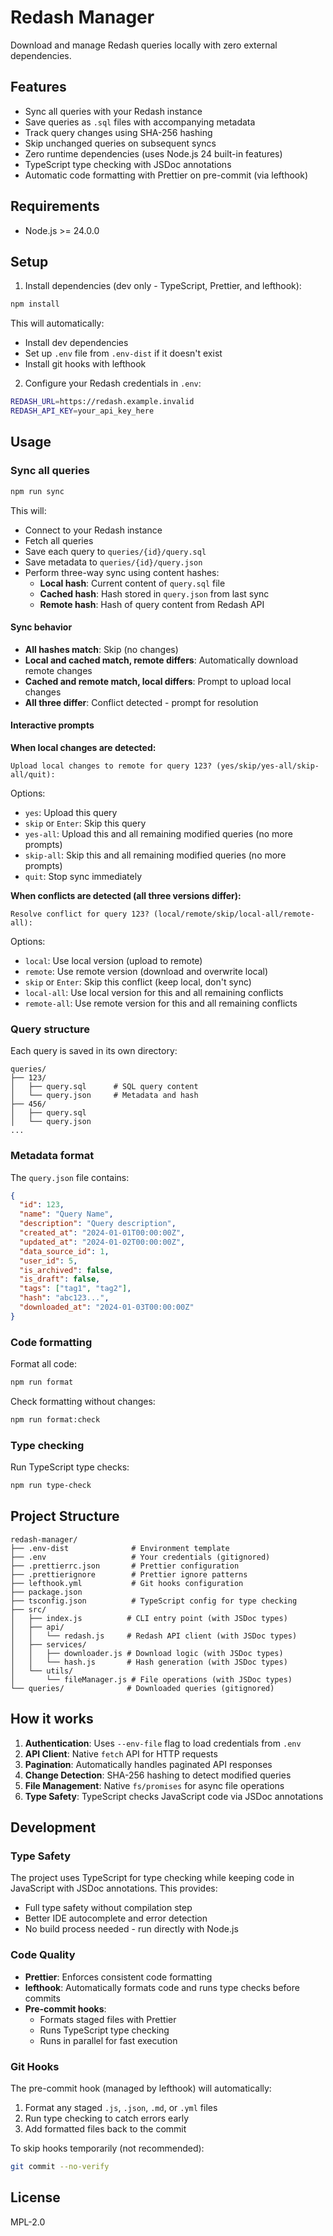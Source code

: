 # Redash Manager

Download and manage Redash queries locally with zero external dependencies.

## Features

- Sync all queries with your Redash instance
- Save queries as `.sql` files with accompanying metadata
- Track query changes using SHA-256 hashing
- Skip unchanged queries on subsequent syncs
- Zero runtime dependencies (uses Node.js 24 built-in features)
- TypeScript type checking with JSDoc annotations
- Automatic code formatting with Prettier on pre-commit (via lefthook)

## Requirements

- Node.js >= 24.0.0

## Setup

1. Install dependencies (dev only - TypeScript, Prettier, and lefthook):

```bash
npm install
```

This will automatically:

- Install dev dependencies
- Set up `.env` file from `.env-dist` if it doesn't exist
- Install git hooks with lefthook

2. Configure your Redash credentials in `.env`:

```bash
REDASH_URL=https://redash.example.invalid
REDASH_API_KEY=your_api_key_here
```

## Usage

### Sync all queries

```bash
npm run sync
```

This will:

- Connect to your Redash instance
- Fetch all queries
- Save each query to `queries/{id}/query.sql`
- Save metadata to `queries/{id}/query.json`
- Perform three-way sync using content hashes:
  - **Local hash**: Current content of `query.sql` file
  - **Cached hash**: Hash stored in `query.json` from last sync
  - **Remote hash**: Hash of query content from Redash API

#### Sync behavior

- **All hashes match**: Skip (no changes)
- **Local and cached match, remote differs**: Automatically download remote changes
- **Cached and remote match, local differs**: Prompt to upload local changes
- **All three differ**: Conflict detected - prompt for resolution

#### Interactive prompts

**When local changes are detected:**

```
Upload local changes to remote for query 123? (yes/skip/yes-all/skip-all/quit):
```

Options:

- `yes`: Upload this query
- `skip` or `Enter`: Skip this query
- `yes-all`: Upload this and all remaining modified queries (no more prompts)
- `skip-all`: Skip this and all remaining modified queries (no more prompts)
- `quit`: Stop sync immediately

**When conflicts are detected (all three versions differ):**

```
Resolve conflict for query 123? (local/remote/skip/local-all/remote-all):
```

Options:

- `local`: Use local version (upload to remote)
- `remote`: Use remote version (download and overwrite local)
- `skip` or `Enter`: Skip this conflict (keep local, don't sync)
- `local-all`: Use local version for this and all remaining conflicts
- `remote-all`: Use remote version for this and all remaining conflicts

### Query structure

Each query is saved in its own directory:

```
queries/
├── 123/
│   ├── query.sql      # SQL query content
│   └── query.json     # Metadata and hash
├── 456/
│   ├── query.sql
│   └── query.json
...
```

### Metadata format

The `query.json` file contains:

```json
{
  "id": 123,
  "name": "Query Name",
  "description": "Query description",
  "created_at": "2024-01-01T00:00:00Z",
  "updated_at": "2024-01-02T00:00:00Z",
  "data_source_id": 1,
  "user_id": 5,
  "is_archived": false,
  "is_draft": false,
  "tags": ["tag1", "tag2"],
  "hash": "abc123...",
  "downloaded_at": "2024-01-03T00:00:00Z"
}
```

### Code formatting

Format all code:

```bash
npm run format
```

Check formatting without changes:

```bash
npm run format:check
```

### Type checking

Run TypeScript type checks:

```bash
npm run type-check
```

## Project Structure

```
redash-manager/
├── .env-dist              # Environment template
├── .env                   # Your credentials (gitignored)
├── .prettierrc.json       # Prettier configuration
├── .prettierignore        # Prettier ignore patterns
├── lefthook.yml           # Git hooks configuration
├── package.json
├── tsconfig.json          # TypeScript config for type checking
├── src/
│   ├── index.js          # CLI entry point (with JSDoc types)
│   ├── api/
│   │   └── redash.js     # Redash API client (with JSDoc types)
│   ├── services/
│   │   ├── downloader.js # Download logic (with JSDoc types)
│   │   └── hash.js       # Hash generation (with JSDoc types)
│   └── utils/
│       └── fileManager.js # File operations (with JSDoc types)
└── queries/              # Downloaded queries (gitignored)
```

## How it works

1. **Authentication**: Uses `--env-file` flag to load credentials from `.env`
2. **API Client**: Native `fetch` API for HTTP requests
3. **Pagination**: Automatically handles paginated API responses
4. **Change Detection**: SHA-256 hashing to detect modified queries
5. **File Management**: Native `fs/promises` for async file operations
6. **Type Safety**: TypeScript checks JavaScript code via JSDoc annotations

## Development

### Type Safety

The project uses TypeScript for type checking while keeping code in JavaScript with JSDoc annotations. This provides:

- Full type safety without compilation step
- Better IDE autocomplete and error detection
- No build process needed - run directly with Node.js

### Code Quality

- **Prettier**: Enforces consistent code formatting
- **lefthook**: Automatically formats code and runs type checks before commits
- **Pre-commit hooks**:
  - Formats staged files with Prettier
  - Runs TypeScript type checking
  - Runs in parallel for fast execution

### Git Hooks

The pre-commit hook (managed by lefthook) will automatically:

1. Format any staged `.js`, `.json`, `.md`, or `.yml` files
2. Run type checking to catch errors early
3. Add formatted files back to the commit

To skip hooks temporarily (not recommended):

```bash
git commit --no-verify
```

## License

MPL-2.0
